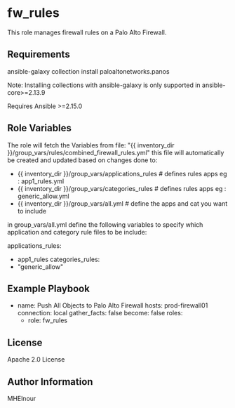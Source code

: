 fw_rules
=====================

This role manages firewall rules on a Palo Alto Firewall.

Requirements
------------

ansible-galaxy collection install paloaltonetworks.panos

Note: Installing collections with ansible-galaxy is only supported in ansible-core>=2.13.9

Requires Ansible >=2.15.0

Role Variables
--------------
The role will fetch the Variables from file: "{{ inventory_dir }}/group_vars/rules/combined_firewall_rules.yml" this file will automatically be created and updated based on changes done to:

- {{ inventory_dir }}/group_vars/applications_rules # defines rules apps eg : app1_rules.yml
- {{ inventory_dir }}/group_vars/categories_rules # defines rules apps eg : generic_allow.yml
- {{ inventory_dir }}/group_vars/all.yml # define the apps and cat you want to include

in group_vars/all.yml define the following variables to specify which application and category rule files to be include:

applications_rules:
  - app1_rules
categories_rules:
  - "generic_allow"

Example Playbook
----------------

- name: Push All Objects to Palo Alto Firewall
  hosts: prod-firewall01
  connection: local
  gather_facts: false
  become: false
  roles:
    - role: fw_rules

License
-------

Apache 2.0 License

Author Information
------------------
MHElnour

